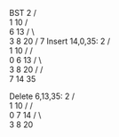 BST
        2
       / \
      1   10
         /  \
        6    13
       / \    \
      3   8    20
         /
        7
Insert 14,0,35:
          2
         / \
        1   10
       /   /  \
      0   6    13
         / \    \
        3   8    20
           /    /  \
          7    14  35

Delete 6,13,35:
          2
         / \
        1   10
       /   /  \
      0   7    14
         / \    \
        3   8    20
